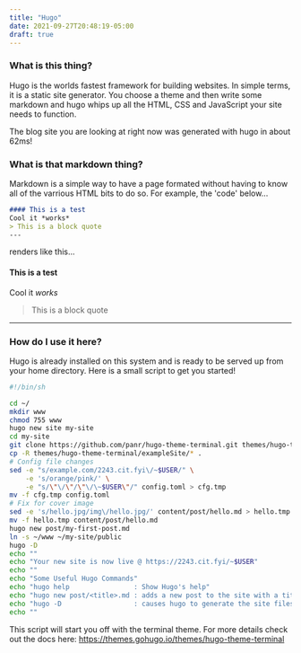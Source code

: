 ```yaml
---
title: "Hugo"
date: 2021-09-27T20:48:19-05:00
draft: true
---
```


### What is this thing?

Hugo is the worlds fastest framework for building websites. In simple terms, it is a static site generator. 
You choose a theme and then write some markdown and hugo whips up all the HTML, CSS and JavaScript your
site needs to function. 

The blog site you are looking at right now was generated with hugo in about 62ms!

### What is that markdown thing?

Markdown is a simple way to have a page formated without having to know all of the varrious HTML bits to do so. 
For example, the 'code' below...

```markdown
#### This is a test
Cool it *works*
> This is a block quote
---
```
renders like this...

#### This is a test
Cool it *works*
> This is a block quote
---

### How do I use it here?

Hugo is already installed on this system and is ready to be served up from your home directory. Here is a small script
to get you started!

```bash
#!/bin/sh

cd ~/
mkdir www
chmod 755 www
hugo new site my-site
cd my-site
git clone https://github.com/panr/hugo-theme-terminal.git themes/hugo-theme-terminal
cp -R themes/hugo-theme-terminal/exampleSite/* .
# Config file changes
sed -e "s/example.com/2243.cit.fyi\/~$USER/" \
    -e 's/orange/pink/' \
    -e "s/\"\/\"/\"\/\~$USER\"/" config.toml > cfg.tmp
mv -f cfg.tmp config.toml
# Fix for cover image
sed -e 's/hello.jpg/img\/hello.jpg/' content/post/hello.md > hello.tmp
mv -f hello.tmp content/post/hello.md
hugo new post/my-first-post.md
ln -s ~/www ~/my-site/public
hugo -D
echo ""
echo "Your new site is now live @ https://2243.cit.fyi/~$USER"
echo ""
echo "Some Useful Hugo Commands"
echo "hugo help                : Show Hugo's help"
echo "hugo new post/<title>.md : adds a new post to the site with a title of <title>"
echo "hugo -D                  : causes hugo to generate the site files"
echo ""
```
This script will start you off with the terminal theme. For more details check out the docs here:
https://themes.gohugo.io/themes/hugo-theme-terminal